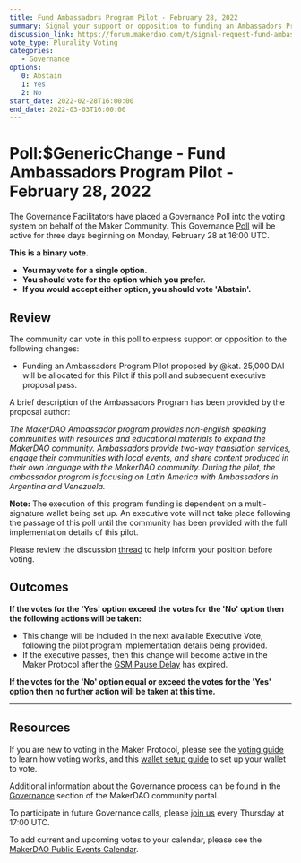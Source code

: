 ```yaml
---
title: Fund Ambassadors Program Pilot - February 28, 2022
summary: Signal your support or opposition to funding an Ambassadors Program Piolet for 25,000 DAI.
discussion_link: https://forum.makerdao.com/t/signal-request-fund-ambassadors-program-pilot/13199
vote_type: Plurality Voting
categories:
   - Governance
options:
   0: Abstain
   1: Yes
   2: No
start_date: 2022-02-28T16:00:00
end_date: 2022-03-03T16:00:00
---
```

# Poll:$GenericChange - Fund Ambassadors Program Pilot - February 28, 2022

The Governance Facilitators have placed a Governance Poll into the voting system on behalf of the Maker Community. This Governance [Poll](https://community-development.makerdao.com/en/learn/governance/on-chain-gov) will be active for three days beginning on Monday, February 28 at 16:00 UTC.

**This is a binary vote.** 
- **You may vote for a single option.** 
- **You should vote for the option which you prefer.**
- **If you would accept either option, you should vote 'Abstain'.**

## Review

The community can vote in this poll to express support or opposition to the following changes: 
* Funding an Ambassadors Program Pilot proposed by @kat. 25,000 DAI will be allocated for this Pilot if this poll and subsequent executive proposal pass.

A brief description of the Ambassadors Program has been provided by the proposal author:

*The MakerDAO Ambassador program provides non-english speaking communities with resources and educational materials to expand the MakerDAO community. Ambassadors provide two-way translation services, engage their communities with local events, and share content produced in their own language with the MakerDAO community. During the pilot, the ambassador program is focusing on Latin America with Ambassadors in Argentina and Venezuela.*

**Note:** The execution of this program funding is dependent on a multi-signature wallet being set up. An executive vote will not take place following the passage of this poll until the community has been provided with the full implementation details of this pilot.

Please review the discussion [thread](https://forum.makerdao.com/t/signal-request-fund-ambassadors-program-pilot/13199) to help inform your position before voting.

## Outcomes

**If the votes for the 'Yes' option exceed the votes for the 'No' option then the following actions will be taken:**
* This change will be included in the next available Executive Vote, following the pilot program implementation details being provided.
* If the executive passes, then this change will become active in the Maker Protocol after the [GSM Pause Delay](https://community-development.makerdao.com/en/learn/governance/param-gsm-pause-delay) has expired.

**If the votes for the 'No' option equal or exceed the votes for the 'Yes' option then no further action will be taken at this time.**

---

## Resources

If you are new to voting in the Maker Protocol, please see the [voting guide](https://community-development.makerdao.com/en/learn/governance/how-voting-works/) to learn how voting works, and this [wallet setup guide](https://community-development.makerdao.com/en/learn/governance/voting-setup/) to set up your wallet to vote.

Additional information about the Governance process can be found in the [Governance](https://community-development.makerdao.com/en/learn/governance) section of the MakerDAO community portal.

To participate in future Governance calls, please [join us](https://github.com/makerdao/community/tree/master/governance/governance-and-risk-meetings) every Thursday at 17:00 UTC.

To add current and upcoming votes to your calendar, please see the [MakerDAO Public Events Calendar](https://calendar.google.com/calendar/embed?src=makerdao.com_3efhm2ghipksegl009ktniomdk%40group.calendar.google.com&ctz=UTC&mode=week&showCalendars=0&showPrint=0).
